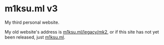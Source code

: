 # m1ksu.ml v3
My third personal website.

My old website's address is [m1ksu.ml/legacy/mk2](http://m1ksu.ml/legacy/mk2), 
or if this site has not yet been released, just [m1ksu.ml](http://m1ksu.ml/).
